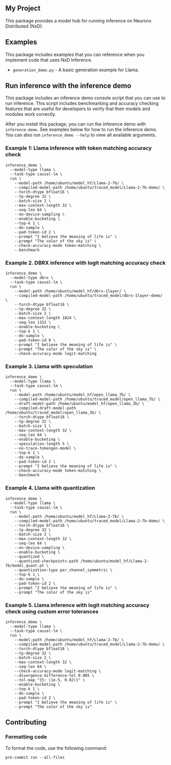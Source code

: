 ## My Project

This package provides a model hub for running inference on Neuronx Distributed (NxD).

## Examples
This package includes examples that you can reference when you implement code that uses NxD Inference.
* `generation_demo.py` - A basic generation example for Llama.

## Run inference with the inference demo
This package includes an inference demo console script that you can use to run inference. This script includes benchmarking and accuracy checking features that are useful for developers to verify that their models and modules work correctly.

After you install this package, you can run the inference demo with `inference-demo`. See examples below for how to run the inference demo. You can also run `inference_demo --help` to view all available arguments.

### Example 1: Llama inference with token matching accuracy check
```
inference_demo \
  --model-type llama \
  --task-type causal-lm \
  run \
    --model-path /home/ubuntu/model_hf/Llama-2-7b/ \
    --compiled-model-path /home/ubuntu/traced_model/Llama-2-7b-demo/ \
    --torch-dtype bfloat16 \
    --tp-degree 32 \
    --batch-size 2 \
    --max-context-length 32 \
    --seq-len 64 \
    --on-device-sampling \
    --enable-bucketing \
    --top-k 1 \
    --do-sample \
    --pad-token-id 2 \
    --prompt "I believe the meaning of life is" \
    --prompt "The color of the sky is" \
    --check-accuracy-mode token-matching \
    --benchmark
```

### Example 2. DBRX inference with logit matching accuracy check

```
inference_demo \
  --model-type dbrx \
  --task-type causal-lm \
  run \
    --model-path /home/ubuntu/model_hf/dbrx-1layer/ \
    --compiled-model-path /home/ubuntu/traced_model/dbrx-1layer-demo/ \
    --torch-dtype bfloat16 \
    --tp-degree 32 \
    --batch-size 2 \
    --max-context-length 1024 \
    --seq-len 1152 \
    --enable-bucketing \
    --top-k 1 \
    --do-sample \
    --pad-token-id 0 \
    --prompt "I believe the meaning of life is" \
    --prompt "The color of the sky is" \
    --check-accuracy-mode logit-matching
```

### Example 3. Llama with speculation

```
inference_demo \
  --model-type llama \
  --task-type causal-lm \
  run \
    --model-path /home/ubuntu/model_hf/open_llama_7b/ \
    --compiled-model-path /home/ubuntu/traced_model/open_llama_7b/ \
    --draft-model-path /home/ubuntu/model_hf/open_llama_3b/ \
    --compiled-draft-model-path /home/ubuntu/traced_model/open_llama_3b/ \
    --torch-dtype bfloat16 \
    --tp-degree 32 \
    --batch-size 1 \
    --max-context-length 32 \
    --seq-len 64 \
    --enable-bucketing \
    --speculation-length 5 \
    --no-trace-tokengen-model \
    --top-k 1 \
    --do-sample \
    --pad-token-id 2 \
    --prompt "I believe the meaning of life is" \
    --check-accuracy-mode token-matching \
    --benchmark
```

### Example 4. Llama with quantization

```
inference_demo \
  --model-type llama \
  --task-type causal-lm \
  run \
    --model-path /home/ubuntu/model_hf/Llama-2-7b/ \
    --compiled-model-path /home/ubuntu/traced_model/Llama-2-7b-demo/ \
    --torch-dtype bfloat16 \
    --tp-degree 32 \
    --batch-size 2 \
    --max-context-length 32 \
    --seq-len 64 \
    --on-device-sampling \
    --enable-bucketing \
    --quantized \
    --quantized-checkpoints-path /home/ubuntu/model_hf/Llama-2-7b/model_quant.pt \
    --quantization-type per_channel_symmetric \
    --top-k 1 \
    --do-sample \
    --pad-token-id 2 \
    --prompt "I believe the meaning of life is" \
    --prompt "The color of the sky is"
```

### Example 5. Llama inference with logit matching accuracy check using custom error tolerances

```
inference_demo \
  --model-type llama \
  --task-type causal-lm \
  run \
    --model-path /home/ubuntu/model_hf/Llama-2-7b/ \
    --compiled-model-path /home/ubuntu/traced_model/Llama-2-7b-demo/ \
    --torch-dtype bfloat16 \
    --tp-degree 32 \
    --batch-size 2 \
    --max-context-length 32 \
    --seq-len 64 \
    --check-accuracy-mode logit-matching \
    --divergence-difference-tol 0.005 \
    --tol-map "{5: (1e-5, 0.02)}" \
    --enable-bucketing \
    --top-k 1 \
    --do-sample \
    --pad-token-id 2 \
    --prompt "I believe the meaning of life is" \
    --prompt "The color of the sky is"
```

## Contributing

### Formatting code

To format the code, use the following command:
```
pre-commit run --all-files
```